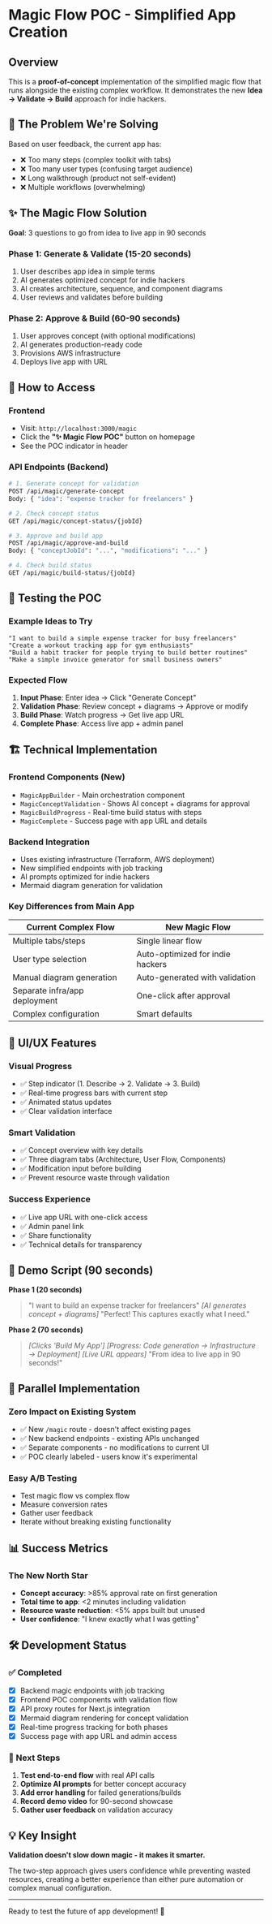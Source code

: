 # Magic Flow POC - Simplified App Creation

## Overview

This is a **proof-of-concept** implementation of the simplified magic flow that runs alongside the existing complex workflow. It demonstrates the new **Idea → Validate → Build** approach for indie hackers.

## 🎯 The Problem We're Solving

Based on user feedback, the current app has:
- ❌ Too many steps (complex toolkit with tabs)
- ❌ Too many user types (confusing target audience)
- ❌ Long walkthrough (product not self-evident)
- ❌ Multiple workflows (overwhelming)

## ✨ The Magic Flow Solution

**Goal**: 3 questions to go from idea to live app in 90 seconds

### Phase 1: Generate & Validate (15-20 seconds)
1. User describes app idea in simple terms
2. AI generates optimized concept for indie hackers
3. AI creates architecture, sequence, and component diagrams
4. User reviews and validates before building

### Phase 2: Approve & Build (60-90 seconds)
1. User approves concept (with optional modifications)
2. AI generates production-ready code
3. Provisions AWS infrastructure
4. Deploys live app with URL

## 🔗 How to Access

### Frontend
- Visit: `http://localhost:3000/magic`
- Click the **"✨ Magic Flow POC"** button on homepage
- See the POC indicator in header

### API Endpoints (Backend)
```bash
# 1. Generate concept for validation
POST /api/magic/generate-concept
Body: { "idea": "expense tracker for freelancers" }

# 2. Check concept status
GET /api/magic/concept-status/{jobId}

# 3. Approve and build app
POST /api/magic/approve-and-build  
Body: { "conceptJobId": "...", "modifications": "..." }

# 4. Check build status
GET /api/magic/build-status/{jobId}
```

## 🧪 Testing the POC

### Example Ideas to Try
```
"I want to build a simple expense tracker for busy freelancers"
"Create a workout tracking app for gym enthusiasts"  
"Build a habit tracker for people trying to build better routines"
"Make a simple invoice generator for small business owners"
```

### Expected Flow
1. **Input Phase**: Enter idea → Click "Generate Concept"
2. **Validation Phase**: Review concept + diagrams → Approve or modify
3. **Build Phase**: Watch progress → Get live app URL
4. **Complete Phase**: Access live app + admin panel

## 🏗️ Technical Implementation

### Frontend Components (New)
- `MagicAppBuilder` - Main orchestration component
- `MagicConceptValidation` - Shows AI concept + diagrams for approval
- `MagicBuildProgress` - Real-time build status with steps
- `MagicComplete` - Success page with app URL and details

### Backend Integration
- Uses existing infrastructure (Terraform, AWS deployment)
- New simplified endpoints with job tracking
- AI prompts optimized for indie hackers
- Mermaid diagram generation for validation

### Key Differences from Main App

| Current Complex Flow | New Magic Flow |
|---------------------|----------------|
| Multiple tabs/steps | Single linear flow |
| User type selection | Auto-optimized for indie hackers |
| Manual diagram generation | Auto-generated with validation |
| Separate infra/app deployment | One-click after approval |
| Complex configuration | Smart defaults |

## 🎨 UI/UX Features

### Visual Progress
- ✅ Step indicator (1. Describe → 2. Validate → 3. Build)
- ✅ Real-time progress bars with current step
- ✅ Animated status updates
- ✅ Clear validation interface

### Smart Validation
- ✅ Concept overview with key details
- ✅ Three diagram tabs (Architecture, User Flow, Components)  
- ✅ Modification input before building
- ✅ Prevent resource waste through validation

### Success Experience
- ✅ Live app URL with one-click access
- ✅ Admin panel link
- ✅ Share functionality
- ✅ Technical details for transparency

## 🚀 Demo Script (90 seconds)

**Phase 1 (20 seconds)**
> "I want to build an expense tracker for freelancers"
> *[AI generates concept + diagrams]*
> "Perfect! This captures exactly what I need."

**Phase 2 (70 seconds)**  
> *[Clicks 'Build My App']*
> *[Progress: Code generation → Infrastructure → Deployment]*
> *[Live URL appears]*
> "From idea to live app in 90 seconds!"

## 🔄 Parallel Implementation

### Zero Impact on Existing System
- ✅ New `/magic` route - doesn't affect existing pages
- ✅ New backend endpoints - existing APIs unchanged  
- ✅ Separate components - no modifications to current UI
- ✅ POC clearly labeled - users know it's experimental

### Easy A/B Testing
- Test magic flow vs complex flow
- Measure conversion rates
- Gather user feedback
- Iterate without breaking existing functionality

## 📊 Success Metrics

### The New North Star
- **Concept accuracy**: >85% approval rate on first generation
- **Total time to app**: <2 minutes including validation  
- **Resource waste reduction**: <5% apps built but unused
- **User confidence**: "I knew exactly what I was getting"

## 🛠️ Development Status

### ✅ Completed
- [x] Backend magic endpoints with job tracking
- [x] Frontend POC components with validation flow
- [x] API proxy routes for Next.js integration
- [x] Mermaid diagram rendering for concept validation
- [x] Real-time progress tracking for both phases
- [x] Success page with app URL and admin access

### 🎯 Next Steps
1. **Test end-to-end flow** with real API calls
2. **Optimize AI prompts** for better concept accuracy
3. **Add error handling** for failed generations/builds  
4. **Record demo video** for 90-second showcase
5. **Gather user feedback** on validation accuracy

## 💡 Key Insight

**Validation doesn't slow down magic - it makes it smarter.**

The two-step approach gives users confidence while preventing wasted resources, creating a better experience than either pure automation or complex manual configuration.

---

Ready to test the future of app development! 🚀 
